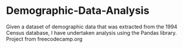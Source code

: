 # Demographic-Data-Analysis
Given a dataset of demographic data that was extracted from the 1994 Census database, I have undertaken analysis using the Pandas library. Project from freecodecamp.org
